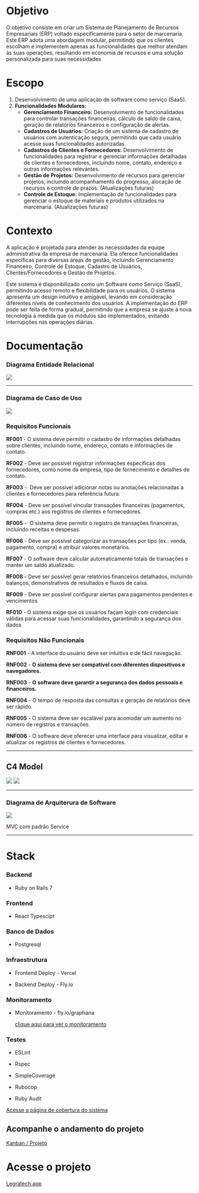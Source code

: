 # Objetivo
<p>O objetivo consiste em criar um Sistema de Planejamento de Recursos Empresariais (ERP) voltado especificamente para o setor de marcenaria. Este ERP adota uma abordagem modular, permitindo que os clientes escolham e implementem apenas as funcionalidades que melhor atendam às suas operações, resultando em economia de recursos e uma solução personalizada para suas necessidades</p> 

# Escopo
  1. Desenvolvimento de uma aplicação de software como serviço (SaaS).
  2. **Funcionalidades Modulares:**
      - **Gerenciamento Financeiro:** Desenvolvimento de funcionalidades para controlar transações financeiras, cálculo de saldo de caixa, geração de relatórios financeiros e configuração de alertas.
      - **Cadastros de Usuários:** Criação de um sistema de cadastro de usuários com autenticação segura, permitindo que cada usuário acesse suas funcionalidades autorizadas.
      - **Cadastros de Clientes e Fornecedores:** Desenvolvimento de funcionalidades para registrar e gerenciar informações detalhadas de clientes e fornecedores, incluindo nome, contato, endereço e outras informações relevantes.
      - **Gestão de Projetos:** Desenvolvimento de recursos para gerenciar projetos, incluindo acompanhamento do progresso, alocação de recursos e controle de prazos. (Atualizações futuras)
      - **Controle de Estoque:** Implementação de funcionalidades para gerenciar o estoque de materiais e produtos utilizados na marcenaria. (Atualizações futuras)

# Contexto
<p>A aplicação é projetada para atender às necessidades da equipe administrativa da empresa de marcenaria. Ela oferece funcionalidades específicas para diversas áreas de gestão, incluindo Gerenciamento Financeiro, Controle de Estoque, Cadastro de Usuários, Clientes/Fornecedores e Gestão de Projetos.

Este sistema é disponibilizado como um Software como Serviço (SaaS), permitindo acesso remoto e flexibilidade para os usuários. O sistema apresenta um design intuitivo e amigável, levando em consideração diferentes níveis de conhecimento dos usuários. A implementação do ERP pode ser feita de forma gradual, permitindo que a empresa se ajuste à nova tecnologia à medida que os módulos são implementados, evitando interrupções nas operações diárias.</p>

# Documentação
<h3>Diagrama Entidade Relacional</h3>

![](https://github.com/xandegrawe/LeGraTech/blob/main/Documenta%C3%A7%C3%A3o/entidade%20relacional.png)

---
<h3>Diagrama de Caso de Uso</h3>

![](https://github.com/xandegrawe/LeGraTech/blob/main/Documenta%C3%A7%C3%A3o/casosdeuso.png)

<h3>Requisitos Funcionais</h3>

**RF001** - O sistema deve permitir o cadastro de informações detalhadas sobre clientes, incluindo nome, endereço, contato e informações de contato.

**RF002** - Deve ser possível registrar informações específicas dos fornecedores, como nome da empresa, tipo de fornecimento e detalhes de contato.

**RF003** -  Deve ser possível adicionar notas ou anotações relacionadas a clientes e fornecedores para referência futura.

**RF004** - Deve ser possível vincular transações financeiras (pagamentos, compras etc.) aos registros de clientes e fornecedores.

**RF005** -  O sistema deve permitir o registro de transações financeiras, incluindo receitas e despesas.

**RF006** - Deve ser possível categorizar as transações por tipo (ex.: venda, pagamento, compra) e atribuir valores monetários.

**RF007** - O software deve calcular automaticamente totais de transações e manter um saldo atualizado.

**RF008 -** Deve ser possível gerar relatórios financeiros detalhados, incluindo balanços, demonstrativos de resultados e fluxos de caixa.

**RF009** - Deve ser possível configurar alertas para pagamentos pendentes e vencimentos

**RF010** - O sistema exige que os usuários façam login com credenciais válidas para acessar suas funcionalidades, garantindo a segurança dos dados


<h3>Requisitos Não Funcionais</h3>

**RNF001** - A interface do usuário deve ser intuitiva e de fácil navegação.

**RNF002** - ****O sistema deve ser compatível com diferentes dispositivos e navegadores**.**

**RNF003** - ****O software deve garantir a segurança dos dados pessoais e financeiros**.**

**RNF004** - O tempo de resposta das consultas e geração de relatórios deve ser rápido.

**RNF005** - O sistema deve ser escalável para acomodar um aumento no número de registros e transações.

**RNF006** - O software deve oferecer uma interface para visualizar, editar e atualizar os registros de clientes e fornecedores.

---

<h2>C4 Model</h2>

![](https://github.com/xandegrawe/LeGraTech/blob/main/Documenta%C3%A7%C3%A3o/c4model01.png)
![](https://github.com/xandegrawe/LeGraTech/blob/main/Documenta%C3%A7%C3%A3o/c4model02.png)

---

<h3>Diagrama de Arquiterura de Software</h3>


![](https://github.com/xandegrawe/LeGraTech/blob/main/Documenta%C3%A7%C3%A3o/arquitetura.png)

<p>MVC com padrão Service </p>

---

# Stack
<h3>Backend</h3>

  - Ruby on Rails 7

<h3>Frontend</h3>
  
  - React Typescipt
    
<h3>Banco de Dados</h3>

  - Postgresql

<h3>Infraestrutura</h3>

- Frontend Deploy - Vercel

- Backend Deploy - Fly.io

<h3>Monitoramento</h3>

- Monitoramento - fly.io/graphana
  
  [clique aqui para ver o monitoramento](https://fly-metrics.net/d/fly-app/fly-app?orgId=359069&var-app=legratech&from=1701538017602&to=1701541617602)

<h3> Testes </h3>

  - ESLint

  -  Rspec
  
  - SimpleCoverage
    
  - Rubocop
    
  - Ruby Audit

  [Acesse a página de cobertura do sistema](https://coverage-zeta.vercel.app/#_AllFiles)

## Acompanhe o andamento do projeto
[Kanban / Projeto](https://github.com/users/xandegrawe/projects/1/views/1)


# Acesse o projeto
[Legratech app](https://legratech.vercel.app/admin/financial)
